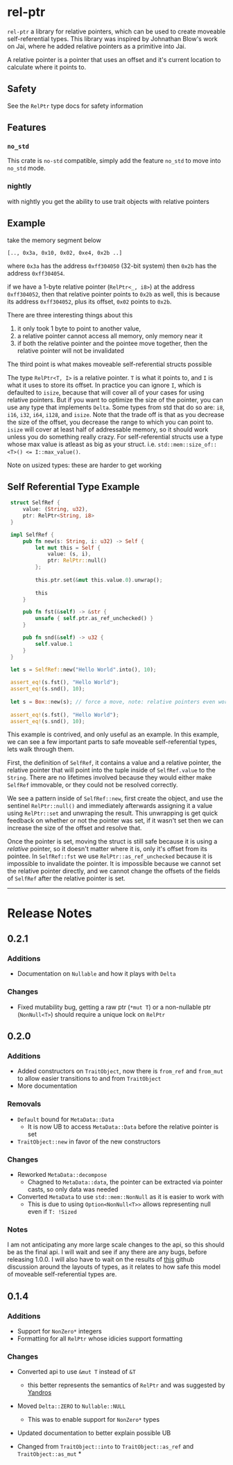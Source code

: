# rel-ptr

`rel-ptr` a library for relative pointers, which can be used to create
moveable self-referential types. This library was inspired by
Johnathan Blow's work on Jai, where he added relative pointers
as a primitive into Jai.

A relative pointer is a pointer that uses an offset and it's current location to
calculate where it points to.

## Safety

See the `RelPtr` type docs for safety information

## Features

### `no_std`

This crate is `no-std` compatible, simply add the feature `no_std` to move into `no_std` mode.

### nightly

with nightly you get the ability to use trait objects with relative pointers

## Example

take the memory segment below

`[.., 0x3a, 0x10, 0x02, 0xe4, 0x2b ..]`

where `0x3a` has the address `0xff304050` (32-bit system)
then `0x2b` has the address `0xff304054`.

if we have a 1-byte relative pointer (`RelPtr<_, i8>`)
at the address `0xff304052`, then that relative pointer points to
`0x2b` as well, this is because its address `0xff304052`, plus its
offset, `0x02` points to `0x2b`.

There are three interesting things
about this
1) it only took 1 byte to point to another value,
2) a relative pointer cannot access all memory, only memory near it
3) if both the relative pointer and the pointee move together,
   then the relative pointer will not be invalidated

The third point is what makes moveable self-referential structs possible

The type `RelPtr<T, I>` is a relative pointer. `T` is what it points to,
and `I` is what it uses to store its offset. In practice you can ignore `I`,
which is defaulted to `isize`, because that will cover all of your cases for using
relative pointers. But if you want to optimize the size of the pointer, you can use
any type that implements `Delta`. Some types from std that do so are:
`i8`, `i16`, `i32`, `i64`, `i128`, and `isize`. Note that the trade off is that as you
decrease the size of the offset, you decrease the range to which you can point to.
`isize` will cover at least half of addressable memory, so it should work unless you do
something really crazy. For self-referential structs use a type whose max value is atleast
as big as your struct. i.e. `std::mem::size_of::<T>() <= I::max_value()`.

Note on usized types: these are harder to get working 

## Self Referential Type Example

```rust
 struct SelfRef {
     value: (String, u32),
     ptr: RelPtr<String, i8>
 }

 impl SelfRef {
     pub fn new(s: String, i: u32) -> Self {
         let mut this = Self {
             value: (s, i),
             ptr: RelPtr::null()
         };
         
         this.ptr.set(&mut this.value.0).unwrap();
         
         this
     }

     pub fn fst(&self) -> &str {
         unsafe { self.ptr.as_ref_unchecked() }
     }

     pub fn snd(&self) -> u32 {
         self.value.1
     }
 }

 let s = SelfRef::new("Hello World".into(), 10);
 
 assert_eq!(s.fst(), "Hello World");
 assert_eq!(s.snd(), 10);
 
 let s = Box::new(s); // force a move, note: relative pointers even work on the heap
 
 assert_eq!(s.fst(), "Hello World");
 assert_eq!(s.snd(), 10);
```

This example is contrived, and only useful as an example.
In this example, we can see a few important parts to safe moveable self-referential types,
lets walk through them.

First, the definition of `SelfRef`, it contains a value and a relative pointer, the relative pointer that will point into the tuple inside of `SelfRef.value` to the `String`. There are no lifetimes involved because they would either make `SelfRef` immovable, or they could not be resolved correctly.

We see a pattern inside of `SelfRef::new`, first create the object, and use the sentinel `RelPtr::null()` and immediately afterwards assigning it a value using `RelPtr::set` and unwraping the result. This unwrapping is get quick feedback on whether or not the pointer was set, if it wasn't set then we can increase the size of the offset and resolve that.

Once the pointer is set, moving the struct is still safe because it is using a *relative* pointer, so it doesn't matter where it is, only it's offset from its pointee.
In `SelfRef::fst` we use `RelPtr::as_ref_unchecked` because it is impossible to invalidate the pointer. It is impossible because we cannot
set the relative pointer directly, and we cannot change the offsets of the fields of `SelfRef` after the relative pointer is set.

---
# Release Notes

## 0.2.1

### Additions

 * Documentation on `Nullable` and how it plays with `Delta`

### Changes
 
 * Fixed mutability bug, getting a raw ptr (`*mut T`) or a non-nullable ptr (`NonNull<T>`) should require a unique lock on `RelPtr`


## 0.2.0

### Additions

 * Added constructors on `TraitObject`, now there is `from_ref` and `from_mut` to allow easier transitions to and from `TraitObject`
 * More documentation

### Removals

 * `Default` bound for `MetaData::Data`
    * It is now UB to access `MetaData::Data` before the relative pointer is set
 * `TraitObject::new` in favor of the new constructors

### Changes

 * Reworked `MetaData::decompose`
    * Chagned to `MetaData::data`, the pointer can be extracted via pointer casts, so only data was needed
 * Converted `MetaData` to use `std::mem::NonNull` as it is easier to work with
    * This is due to using `Option<NonNull<T>>` allows representing null even if `T: !Sized`

### Notes

I am not anticipating any more large scale changes to the api, so this should be as the final api. I will wait and see if any there are any bugs, before releasing 1.0.0. I will also have to wait on the results of [this](https://github.com/rust-lang/unsafe-code-guidelines/issues/97) github discussion around the layouts of types, as it relates to how safe this model of moveable self-referential types are.

## 0.1.4

### Additions

 * Support for `NonZero*` integers
 * Formatting for all `RelPtr` whose idicies support formatting
 
### Changes

 * Converted api to use `&mut T` instead of `&T`
    * this better represents the semantics of `RelPtr` and was suggested by [Yandros](https://users.rust-lang.org/u/Yandros)
 * Moved `Delta::ZERO` to `Nullable::NULL`
    * This was to enable support for `NonZero*` types
 * Updated documentation to better explain possible UB

 * Changed from `TraitObject::into` to `TraitObject::as_ref` and `TraitObject::as_mut`
    * 